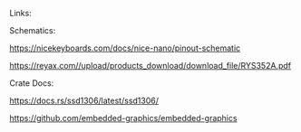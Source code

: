 Links:

Schematics:

https://nicekeyboards.com/docs/nice-nano/pinout-schematic

https://reyax.com//upload/products_download/download_file/RYS352A.pdf

Crate Docs:

https://docs.rs/ssd1306/latest/ssd1306/

https://github.com/embedded-graphics/embedded-graphics